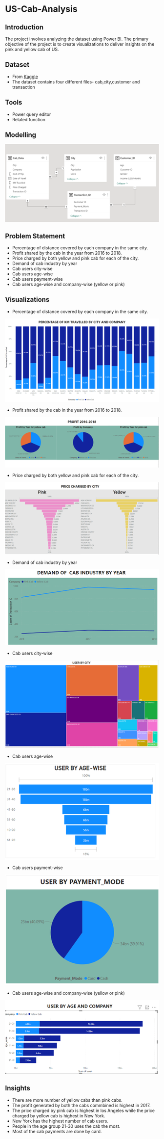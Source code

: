 # US-Cab-Analysis

## Introduction

The project involves analyzing the dataset using Power BI. The primary objective of the project is to create visualizations to deliver insights on the pink and yellow cab of US.

## Dataset

* From [Kaggle](https://www.kaggle.com/datasets/nishantdhingra/cabs-fare-data)
* The dataset contains four different files- cab,city,customer and transaction

## Tools

* Power query editor
* Related function 

## Modelling

![](modelling.png)

## Problem Statement

* Percentage of distance covered by each company in the same city.
* Profit shared by the cab in the year from 2016 to 2018.
* Price charged by both yellow and pink cab for each of the city. 
* Demand of cab industry by year
* Cab users city-wise
* Cab users age-wise
* Cab users payment-wise
* Cab users age-wise and company-wise (yellow or pink)

## Visualizations

* Percentage of distance covered by each company in the same city.

![](distance_by_city_and_company.png)

* Profit shared by the cab in the year from 2016 to 2018.

![](Profit.png)

* Price charged by both yellow and pink cab for each of the city. 

![](Price_charged.png)

* Demand of cab industry by year

![](Demand_of_company_by_year.png)

* Cab users city-wise

![](User_by_city.png)

* Cab users age-wise

![](User_by_age_wise.png)

* Cab users payment-wise

![](User_by_payment_mode.png)

* Cab users age-wise and company-wise (yellow or pink)

![](User_by_age_and_company.png)

## Insights

* There are more number of yellow cabs than pink cabs.
* The profit generated by both the cabs commbined is highest in 2017.
* The price charged by pink cab is highest in los Angeles while the price charged by yellow cab is highest in New York.
* New York has the highest number of cab users.
* People in the age group 21-30 uses the cab the most.
* Most of the cab payments are done by card.












